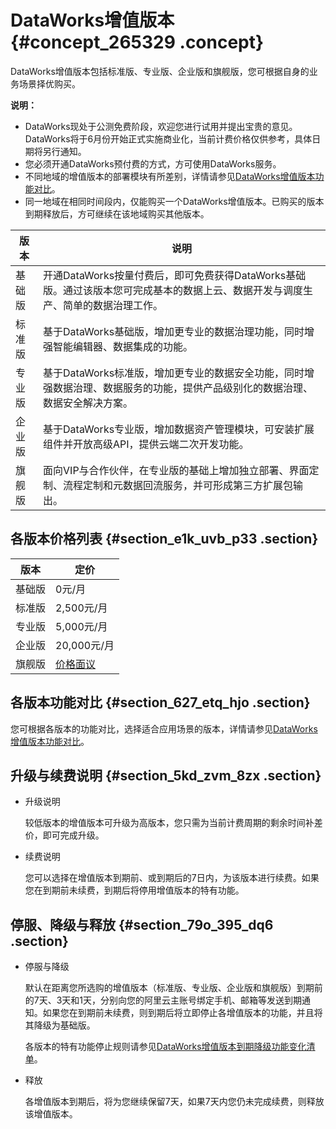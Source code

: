 # DataWorks增值版本 {#concept_265329 .concept}

DataWorks增值版本包括标准版、专业版、企业版和旗舰版，您可根据自身的业务场景择优购买。

**说明：** 

-   DataWorks现处于公测免费阶段，欢迎您进行试用并提出宝贵的意见。DataWorks将于6月份开始正式实施商业化，当前计费价格仅供参考，具体日期将另行通知。
-   您必须开通DataWorks预付费的方式，方可使用DataWorks服务。
-   不同地域的增值版本的部署模块有所差别，详情请参见[DataWorks增值版本功能对比](cn.zh-CN/产品定价/附录/DataWorks增值版本功能对比.md#)。
-   同一地域在相同时间段内，仅能购买一个DataWorks增值版本。已购买的版本到期释放后，方可继续在该地域购买其他版本。

|版本|说明|
|--|--|
|基础版|开通DataWorks按量付费后，即可免费获得DataWorks基础版。通过该版本您可完成基本的数据上云、数据开发与调度生产、简单的数据治理工作。|
|标准版|基于DataWorks基础版，增加更专业的数据治理功能，同时增强智能编辑器、数据集成的功能。|
|专业版|基于DataWorks标准版，增加更专业的数据安全功能，同时增强数据治理、数据服务的功能，提供产品级别化的数据治理、数据安全解决方案。|
|企业版|基于DataWorks专业版，增加数据资产管理模块，可安装扩展组件并开放高级API，提供云端二次开发功能。|
|旗舰版|面向VIP与合作伙伴，在专业版的基础上增加独立部署、界面定制、流程定制和元数据回流服务，并可形成第三方扩展包输出。|

## 各版本价格列表 {#section_e1k_uvb_p33 .section}

|版本|定价|
|--|--|
|基础版|0元/月|
|标准版|2,500元/月|
|专业版|5,000元/月|
|企业版|20,000元/月|
|旗舰版|[价格面议](https://survey.aliyun.com/apps/zhiliao/XgSQTR-Cs)|

## 各版本功能对比 {#section_627_etq_hjo .section}

您可根据各版本的功能对比，选择适合应用场景的版本，详情请参见[DataWorks增值版本功能对比](cn.zh-CN/产品定价/附录/DataWorks增值版本功能对比.md#)。

## 升级与续费说明 {#section_5kd_zvm_8zx .section}

-   升级说明

    较低版本的增值版本可升级为高版本，您只需为当前计费周期的剩余时间补差价，即可完成升级。

-   续费说明

    您可以选择在增值版本到期前、或到期后的7日内，为该版本进行续费。如果您在到期前未续费，到期后将停用增值版本的特有功能。


## 停服、降级与释放 {#section_79o_395_dq6 .section}

-   停服与降级

    默认在距离您所选购的增值版本（标准版、专业版、企业版和旗舰版）到期前的7天、3天和1天，分别向您的阿里云主账号绑定手机、邮箱等发送到期通知。如果您在到期前未续费，则到期后将立即停止各增值版本的功能，并且将其降级为基础版。

    各版本的特有功能停止规则请参见[DataWorks增值版本到期降级功能变化清单](cn.zh-CN/产品定价/附录/DataWorks增值版本到期降级功能变化清单.md#)。

-   释放

    各增值版本到期后，将为您继续保留7天，如果7天内您仍未完成续费，则释放该增值版本。


